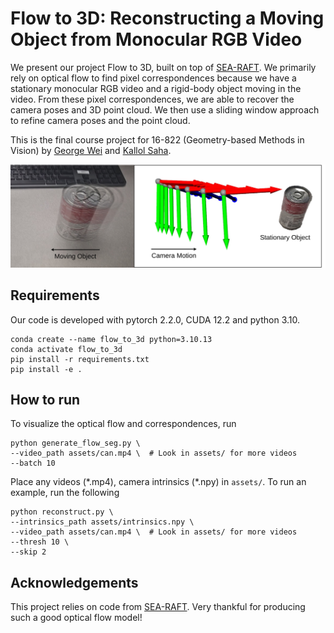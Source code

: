 # Flow to 3D: Reconstructing a Moving Object from Monocular RGB Video

We present our project Flow to 3D, built on top of [SEA-RAFT](https://github.com/princeton-vl/SEA-RAFT). We primarily rely on optical flow to find pixel correspondences because we have a stationary monocular RGB video and a rigid-body object moving in the video. From these pixel correspondences, we are able to recover the camera poses and 3D point cloud. We then use a sliding window approach to refine camera poses and the point cloud.

This is the final course project for 16-822 (Geometry-based Methods in Vision) by [George Wei](https://gzhihongwei.github.io) and [Kallol Saha](https://kallol-saha.github.io/).

<img src="assets/Teaser.jpg" width='1000'>

## Requirements

Our code is developed with pytorch 2.2.0, CUDA 12.2 and python 3.10.

```Shell
conda create --name flow_to_3d python=3.10.13
conda activate flow_to_3d
pip install -r requirements.txt
pip install -e .
```

## How to run

To visualize the optical flow and correspondences, run

```Shell
python generate_flow_seg.py \
--video_path assets/can.mp4 \  # Look in assets/ for more videos
--batch 10
```

Place any videos (\*.mp4), camera intrinsics (\*.npy) in `assets/`. To run an example, run the following

```Shell
python reconstruct.py \
--intrinsics_path assets/intrinsics.npy \
--video_path assets/can.mp4 \  # Look in assets/ for more videos
--thresh 10 \
--skip 2
```

## Acknowledgements

This project relies on code from [SEA-RAFT](https://github.com/princeton-vl/SEA-RAFT). Very thankful for producing such a good optical flow model!
